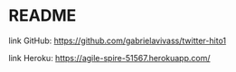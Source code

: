 # README
 link GitHub: https://github.com/gabrielavivass/twitter-hito1

 link Heroku: https://agile-spire-51567.herokuapp.com/
 